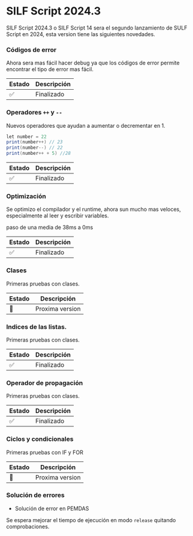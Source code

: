 ﻿# SILF Script 2024.3

SILF Script 2024.3 o SILF Script 14 sera el segundo lanzamiento de SULF Script en 2024, esta version tiene las siguientes novedades.

### Códigos de error
Ahora sera mas fácil hacer debug ya que los códigos de error permite encontrar el tipo de error mas fácil.

| Estado | Descripción |
| --- | --- |
| ✅ | Finalizado |


### Operadores ```++``` y ```--```

Nuevos operadores que ayudan a aumentar o decrementar en 1.

```java
let number = 22
print(number++) // 23
print(number--) // 22
print(number++ + 5) //28
```


| Estado | Descripción |
| --- | --- |
| ✅ | Finalizado |

### Optimización

Se optimizo el compilador y el runtime, ahora sun mucho mas veloces, especialmente al leer y escribir variables.

paso de una media de 38ms a 0ms


| Estado | Descripción |
| --- | --- |
| ✅ | Finalizado |


### Clases
Primeras pruebas con clases.



| Estado | Descripción |
| --- | --- |
| 📍 | Proxima version |


### Indices de las listas.
Primeras pruebas con clases.

| Estado | Descripción |
| --- | --- |
| ✅ | Finalizado |

### Operador de propagación
Primeras pruebas con clases.

| Estado | Descripción |
| --- | --- |
| ✅ | Finalizado |

### Ciclos y condicionales
Primeras pruebas con IF y FOR

| Estado | Descripción |
| --- | --- |
| 📍 | Proxima version |

### Solución de errores

* Solución de error en PEMDAS


Se espera mejorar el tiempo de ejecución en modo ```release``` quitando comprobaciones.
